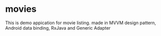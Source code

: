 # movies
This is demo appication for movie listing. made in MVVM design pattern, Android data binding, RxJava and Generic Adapter

